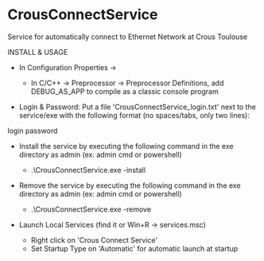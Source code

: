 CrousConnectService
===================

Service for automatically connect to Ethernet Network at Crous Toulouse


INSTALL & USAGE

- In Configuration Properties ->
	- In C/C++ -> Preprocessor -> Preprocessor Definitions, add DEBUG_AS_APP to compile as a classic console program
	
- Login & Password:
	Put a file 'CrousConnectService_login.txt' next to the service/exe with the following format (no spaces/tabs, only two lines):
	
login
password


- Install the service by executing the following command in the exe directory as admin (ex: admin cmd or powershell)
	- .\CrousConnectService.exe -install
	
- Remove the service by executing the following command in the exe directory as admin (ex: admin cmd or powershell)
	- .\CrousConnectService.exe -remove
	
- Launch Local Services (find it or Win+R -> services.msc)
	- Right click on 'Crous Connect Service'
	- Set Startup Type on 'Automatic' for automatic launch at startup
	
